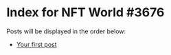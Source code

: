 # Index for NFT World #3676
Posts will be displayed in the order below:

- [Your first post](./001-first.md)

